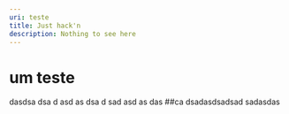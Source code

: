 ```yaml
---
uri: teste
title: Just hack'n
description: Nothing to see here
---
```


# um teste

dasdsa
dsa
d 
asd as
dsa
d 
sad
 asd
  as
  das
 ##ca dsadasdsadsad sadasdas
